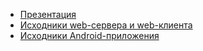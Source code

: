 - [Презентация](https://docs.google.com/presentation/d/1PToOJYyTA0kBdwBYCPQUaWIhpQGD0WibHAmND_NP3uc)
- [Исходники web-сервера и web-клиента](https://github.com/smirnov-vs/path_tracker)
- [Исходники Android-приложения](https://github.com/smirnov-vs/path_tracker_app)
